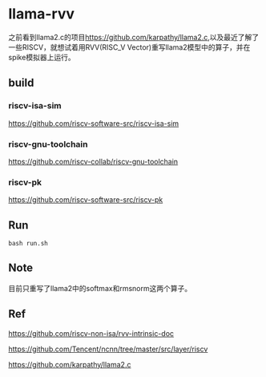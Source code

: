 # llama-rvv

之前看到llama2.c的项目<https://github.com/karpathy/llama2.c>,以及最近了解了一些RISCV，就想试着用RVV(RISC_V Vector)重写llama2模型中的算子，并在spike模拟器上运行。

## build

### riscv-isa-sim
<https://github.com/riscv-software-src/riscv-isa-sim>

### riscv-gnu-toolchain
<https://github.com/riscv-collab/riscv-gnu-toolchain>

### riscv-pk
<https://github.com/riscv-software-src/riscv-pk>

## Run

```
bash run.sh
```

## Note
目前只重写了llama2中的softmax和rmsnorm这两个算子。

## Ref
<https://github.com/riscv-non-isa/rvv-intrinsic-doc>

<https://github.com/Tencent/ncnn/tree/master/src/layer/riscv>

<https://github.com/karpathy/llama2.c>